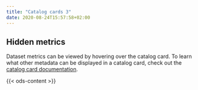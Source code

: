 ```yaml
---
title: "Catalog cards 3"
date: 2020-08-24T15:57:58+02:00
---
```



## Hidden metrics

Dataset metrics can be viewed by hovering over the catalog card. To learn what other metadata can be displayed in a catalog card, check out the [catalog card documentation](https://help.opendatasoft.com/platform/en/customizing_look_and_feel/06_customizing_theme/theme.html#catalog-card).


{{< ods-content >}}